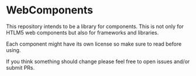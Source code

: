 # WebComponents
This repository intends to be a library for components.
This is not only for HTLM5 web components but also for frameworks and libraries.

Each component might have its own license so make sure to read before using.

If you think something should change please feel free to open issues and/or submit PRs.
